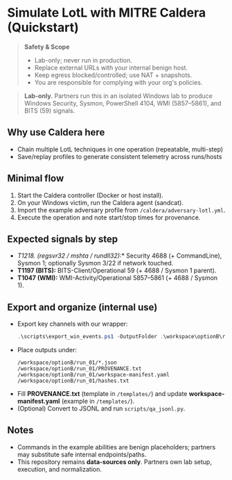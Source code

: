# Simulate LotL with MITRE Caldera (Quickstart)

> **Safety & Scope**
> - Lab-only; never run in production.
> - Replace external URLs with your internal benign host.
> - Keep egress blocked/controlled; use NAT + snapshots.
> - You are responsible for complying with your org's policies.

> **Lab-only.** Partners run this in an isolated Windows lab to produce Windows Security, Sysmon, PowerShell 4104, WMI (5857–5861), and BITS (59) signals.

## Why use Caldera here
- Chain multiple LotL techniques in one operation (repeatable, multi-step)
- Save/replay profiles to generate consistent telemetry across runs/hosts

## Minimal flow
1) Start the Caldera controller (Docker or host install).
2) On your Windows victim, run the Caldera agent (sandcat).
3) Import the example adversary profile from `/caldera/adversary-lotl.yml`.
4) Execute the operation and note start/stop times for provenance.

## Expected signals by step
- **T1218.* (regsvr32 / mshta / rundll32):** Security 4688 (+ CommandLine), Sysmon 1; optionally Sysmon 3/22 if network touched.
- **T1197 (BITS):** BITS-Client/Operational 59 (+ 4688 / Sysmon 1 parent).
- **T1047 (WMI):** WMI-Activity/Operational 5857–5861 (+ 4688 / Sysmon 1).

## Export and organize (internal use)
- Export key channels with our wrapper:
  ```powershell
  .\scripts\export_win_events.ps1 -OutputFolder .\workspace\optionB\run_01 -TimeBucket "Last 2 Hours"
  ```
- Place outputs under:
  ```
  /workspace/optionB/run_01/*.json
  /workspace/optionB/run_01/PROVENANCE.txt
  /workspace/optionB/run_01/workspace-manifest.yaml
  /workspace/optionB/run_01/hashes.txt
  ```
- Fill **PROVENANCE.txt** (template in `/templates/`) and update **workspace-manifest.yaml** (example in `/templates/`).
- (Optional) Convert to JSONL and run `scripts/qa_jsonl.py`.

## Notes
- Commands in the example abilities are benign placeholders; partners may substitute safe internal endpoints/paths.
- This repository remains **data-sources only**. Partners own lab setup, execution, and normalization.
